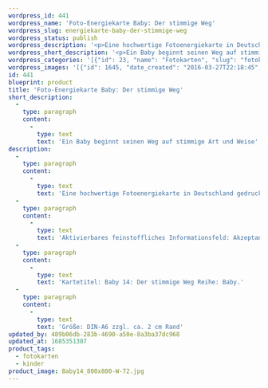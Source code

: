 ```yaml
---
wordpress_id: 441
wordpress_name: 'Foto-Energiekarte Baby: Der stimmige Weg'
wordpress_slug: energiekarte-baby-der-stimmige-weg
wordpress_status: publish
wordpress_description: '<p>Eine hochwertige Fotoenergiekarte in Deutschland gedruckt und in Handarbeit laminiert.  Sie ist in Postkartengröße (DIN-A6) oder kleiner gut zu transportieren und kann auch auf den Körper aufgelegt werden.</p><p>Aktivierbares feinstoffliches Informationsfeld: Akzeptanz der Situation - In Frieden sein - Stimmigkeit - Ausgeglichenheit. Grün: Die Karten der Reihe "Baby" enthalten Energiefelder für die ganze Familie. Sie wollen dabei unterstützen, die idealen Bedingungen für ein Baby zu schaffen, damit es sich zu einer gesunden und authentischen (natürlichen) Persönlichkeit entwickeln kann.</p><p>Kartetitel: Baby 14: Der stimmige Weg Reihe: Baby.</p><p>Größe: DIN-A6 zzgl. ca. 2 cm Rand<br />Andere Formate sind individuell für Sie innerhalb weniger Tage herstellbar. Bitte kontaktieren Sie uns hierfür unter <a href="mailto:info@elvedenverlag.de">info@elvedenverlag.de</a>.</p><p><a href="https://my.feenbaum.de/anwendung-energiebilder-foto-laminiert/">Anwendungshinweise</a>      <a href="https://my.feenbaum.de/produktinformationen-fotokarten/">Produktinformationen</a></p>'
wordpress_short_description: '<p>Ein Baby beginnt seinen Weg auf stimmige Art und Weise<br /><em>Hinweis: Das Wasserzeichen „Elveden Verlag Energiebild“ wird nicht mit gedruckt</em></p>'
wordpress_categories: '[{"id": 23, "name": "Fotokarten", "slug": "fotokarten"}, {"id": 70, "name": "Kinder", "slug": "kinder"}]'
wordpress_images: '[{"id": 1645, "date_created": "2016-03-27T22:18:45", "date_created_gmt": "2016-03-27T18:18:45", "date_modified": "2016-03-27T22:18:45", "date_modified_gmt": "2016-03-27T18:18:45", "src": "https://my.feenbaum.de/wp-content/uploads/2016/03/Baby14_800x800-W-72.jpg", "name": "Baby14_800x800-W-72", "alt": ""}]'
id: 441
blueprint: product
title: 'Foto-Energiekarte Baby: Der stimmige Weg'
short_description:
  -
    type: paragraph
    content:
      -
        type: text
        text: 'Ein Baby beginnt seinen Weg auf stimmige Art und Weise'
description:
  -
    type: paragraph
    content:
      -
        type: text
        text: 'Eine hochwertige Fotoenergiekarte in Deutschland gedruckt und in Handarbeit laminiert.  Sie ist in Postkartengröße (DIN-A6) oder kleiner gut zu transportieren und kann auch auf den Körper aufgelegt werden.'
  -
    type: paragraph
    content:
      -
        type: text
        text: 'Aktivierbares feinstoffliches Informationsfeld: Akzeptanz der Situation - In Frieden sein - Stimmigkeit - Ausgeglichenheit. Grün: Die Karten der Reihe "Baby" enthalten Energiefelder für die ganze Familie. Sie wollen dabei unterstützen, die idealen Bedingungen für ein Baby zu schaffen, damit es sich zu einer gesunden und authentischen (natürlichen) Persönlichkeit entwickeln kann.'
  -
    type: paragraph
    content:
      -
        type: text
        text: 'Kartetitel: Baby 14: Der stimmige Weg Reihe: Baby.'
  -
    type: paragraph
    content:
      -
        type: text
        text: 'Größe: DIN-A6 zzgl. ca. 2 cm Rand'
updated_by: 489b06db-283b-4690-a50e-8a3ba37dc968
updated_at: 1685351307
product_tags:
  - fotokarten
  - kinder
product_image: Baby14_800x800-W-72.jpg
---
```

